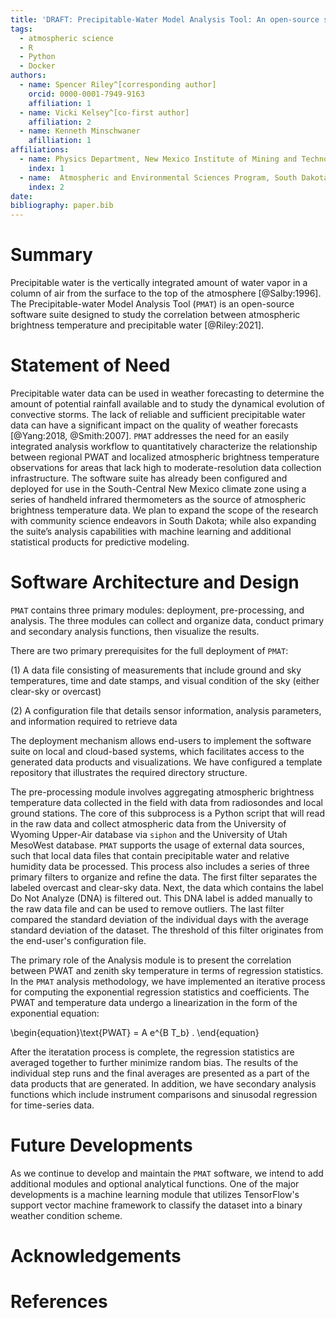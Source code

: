 ```yaml
---
title: 'DRAFT: Precipitable-Water Model Analysis Tool: An open-source suite for estimating precipitable water with low-cost instrumentation.'
tags:
  - atmospheric science
  - R
  - Python
  - Docker
authors:
  - name: Spencer Riley^[corresponding author]
    orcid: 0000-0001-7949-9163 
    affiliation: 1
  - name: Vicki Kelsey^[co-first author]
    affiliation: 2
  - name: Kenneth Minschwaner
    afilliation: 1
affiliations:
  - name: Physics Department, New Mexico Institute of Mining and Technology
    index: 1
  - name:  Atmospheric and Environmental Sciences Program, South Dakota School of Mines and Technology
    index: 2
date:
bibliography: paper.bib
---
```

# Summary
Precipitable water is the vertically integrated amount of water vapor in a column of air from the surface to the top of the atmosphere [@Salby:1996]. The Precipitable-water Model Analysis Tool (``PMAT``) is an open-source software suite designed to study the correlation between atmospheric brightness temperature and precipitable water [@Riley:2021]. 

# Statement of Need
Precipitable water data can be used in weather forecasting to determine the amount of potential rainfall available and to study the dynamical evolution of convective storms. The lack of reliable and sufficient precipitable water data can have a significant impact on the quality of weather forecasts [@Yang:2018, @Smith:2007]. ``PMAT`` addresses the need for an easily integrated analysis workflow to quantitatively characterize the relationship between regional PWAT and localized atmospheric brightness temperature observations for areas that lack high to moderate-resolution data collection infrastructure. The software suite has already been configured and deployed for use in the South-Central New Mexico climate zone using a series of handheld infrared thermometers as the source of atmospheric brightness temperature data. We plan to expand the scope of the research with community science endeavors in South Dakota; while also expanding the suite’s analysis capabilities with machine learning and additional statistical products for predictive modeling. 

# Software Architecture and Design
``PMAT`` contains three primary modules: deployment, pre-processing, and analysis. The three modules can collect and organize data, conduct primary and secondary analysis functions, then visualize the results. 

There are two primary prerequisites for the full deployment of ``PMAT``:

(1) A data file consisting of measurements that include ground and sky temperatures, time and date stamps, and visual condition of the sky (either clear-sky or overcast)

(2) A configuration file that details sensor information, analysis parameters, and information required to retrieve data

The deployment mechanism allows end-users to implement the software suite on local and cloud-based systems, which facilitates access to the generated data products and visualizations. We have configured a template repository that illustrates the required directory structure. 
 
The pre-processing module involves aggregating atmospheric brightness temperature data collected in the field with data from radiosondes and local ground stations. The core of this subprocess is a Python script that will read in the raw data and collect atmospheric data from the University of Wyoming Upper-Air database via ``siphon`` and the University of Utah MesoWest database. ``PMAT`` supports the usage of external data sources, such that local data files that contain precipitable water and relative humidity data be processed. This process also includes a series of three primary filters to organize and refine the data. The first filter separates the labeled overcast and clear-sky data. Next, the data which contains the label Do Not Analyze (DNA) is filtered out. This DNA label is added manually to the raw data file and can be used to remove outliers. The last filter compared the standard deviation of the individual days with the average standard deviation of the dataset. The threshold of this filter originates from the end-user's configuration file. 


The primary role of the Analysis module is to present the correlation between PWAT and zenith sky temperature in terms of regression statistics. In the ``PMAT`` analysis methodology, we have implemented an iterative process for computing the exponential regression statistics and coefficients. The PWAT and temperature data undergo a linearization in the form of the exponential equation:

\begin{equation}\text{PWAT} = A e^{B T_b} . \end{equation}

After the iteratation process is complete, the regression statistics are averaged together to further minimize random bias. The results of the individual step runs and the final averages are presented as a part of the data products that are generated. In addition, we have secondary analysis functions which include instrument comparisons and sinusodal regression for time-series data. 

# Future Developments 
As we continue to develop and maintain the ``PMAT`` software, we intend to add additional modules and optional analytical functions. One of the major developments is a machine learning module that utilizes TensorFlow's support vector machine framework to classify the dataset into a binary weather condition scheme. 

# Acknowledgements

# References
